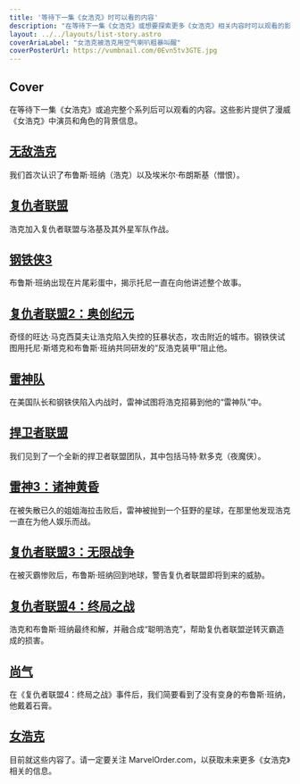 ```yaml
---
title: '等待下一集《女浩克》时可以看的内容'
description: "在等待下一集《女浩克》或想要探索更多《女浩克》相关内容时可以观看的影片"
layout: ../../layouts/list-story.astro
coverAriaLabel: "女浩克被浩克用空气喇叭粗暴叫醒"
coverPosterUrl: https://vumbnail.com/0Evn5tv3GTE.jpg
---
```


## Cover

在等待下一集《女浩克》或追完整个系列后可以观看的内容。这些影片提供了漫威《女浩克》中演员和角色的背景信息。

## [无敌浩克](https://marvelorder.com/en/the-incredible-hulk-1724/)

我们首次认识了布鲁斯·班纳（浩克）以及埃米尔·布朗斯基（憎恨）。

## [复仇者联盟](https://marvelorder.com/en/the-avengers-24428/)

浩克加入复仇者联盟与洛基及其外星军队作战。

## [钢铁侠3](https://marvelorder.com/en/iron-man-3-68721/)

布鲁斯·班纳出现在片尾彩蛋中，揭示托尼一直在向他讲述整个故事。

## [复仇者联盟2：奥创纪元](https://marvelorder.com/en/avengers-age-of-ultron-99861/)

奇怪的旺达·马克西莫夫让浩克陷入失控的狂暴状态，攻击附近的城市。钢铁侠试图用托尼·斯塔克和布鲁斯·班纳共同研发的“反浩克装甲”阻止他。

## [雷神队](https://marvelorder.com/en/team-thor-413279/)

在美国队长和钢铁侠陷入内战时，雷神试图将浩克招募到他的“雷神队”中。

## [捍卫者联盟](https://marvelorder.com/en/marvels-the-defenders-62285/)

我们见到了一个全新的捍卫者联盟团队，其中包括马特·默多克（夜魔侠）。

## [雷神3：诸神黄昏](https://marvelorder.com/en/thor-ragnarok-284053/)

在被失散已久的姐姐海拉击败后，雷神被抛到一个狂野的星球，在那里他发现浩克一直在为他人娱乐而战。

## [复仇者联盟3：无限战争](https://marvelorder.com/en/avengers-infinity-war-299536/)

在被灭霸惨败后，布鲁斯·班纳回到地球，警告复仇者联盟即将到来的威胁。

## [复仇者联盟4：终局之战](https://marvelorder.com/en/avengers-endgame-299534/)

浩克和布鲁斯·班纳最终和解，并融合成“聪明浩克”，帮助复仇者联盟逆转灭霸造成的损害。

## [尚气](https://marvelorder.com/en/shang-chi-and-the-legend-of-the-ten-rings-566525/)

在《复仇者联盟4：终局之战》事件后，我们简要看到了没有变身的布鲁斯·班纳，他戴着石膏。

## [女浩克](https://marvelorder.com/en/she-hulk-attorney-at-law-92783/)

目前就这些内容了。请一定要关注 MarvelOrder.com，以获取未来更多《女浩克》相关的信息。
